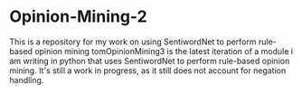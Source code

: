 # Opinion-Mining-2
This is a repository for my work on using SentiwordNet to perform rule-based opinion mining
tomOpinionMining3 is the latest iteration of a module i am writing in python that uses SentiwordNet to perform rule-based opinion mining.
It's still a work in progress, as it still does not account for negation handling.
